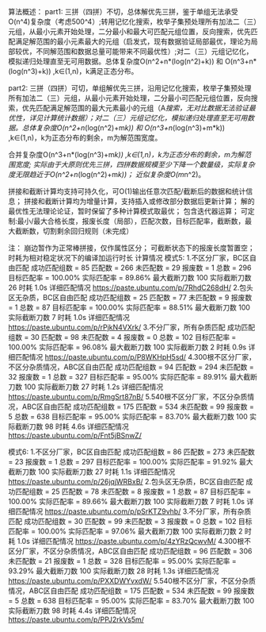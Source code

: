 算法概述：
part1:
三拼（四拼）不切，总体解优先三拼，鉴于单组无法承受O(n^4)复杂度（考虑500^4）;转用记忆化搜索，枚举子集预处理所有加法二（三）元组，从最小元素开始处理，二分最小和最大可匹配元组位置，反向搜索，优先匹配满足解范围的最小元素最大的元组（启发式，现有数据验证局部最优，理论为局部较优，不同解范围和数据总量可能带来不同最优性）;对二（三）元组记忆化，模拟递归处理直至无可用数据。总体复杂度O(n^2+n*(log(n^2)+k)) 和 O(n^3+n*(log(n^3)+k)) ,k∈(1,n)，k满足正态分布。

part2:
三拼（四拼）可切，单组解优先三拼，沿用记忆化搜索，枚举子集预处理所有加法二（三）元组，从最小元素开始处理，二分最小可匹配元组位置，反向搜索，优先匹配满足解范围的最大元素最小的元组（A*搜索，无对比数据无法验证最优性，详见计算统计数据）；对二（三）元组记忆化，模拟递归处理直至无可用数据。总体复杂度O(n^2+n*(log(n^2)+m*k)) 和 O(n^3+n*(log(n^3)+m*k)) ,k∈(1,n)，k为正态分布的剩余，m为解范围宽度。

合并复杂度O(n^3+n*(log(n^3)+m*k)) ,k∈(1,n)，k为正态分布的剩余，m为解范围宽度;
实际由于大原则优先三拼，四拼数据规模至少下降一个数量级，实际复杂度无限趋近于O(n^2+n*(log(n^2)+m*k))；
近似复杂度O(m*n^2)。

拼接和截断计算均支持可持久化，可O(1)输出任意次匹配/截断后的数据和统计信息；
拼接和截断计算均为增量计算，支持插入或修改部分数据后更新计算；
解的最优性无法理论论证，暂时保留了多种计算模式取最优；
包含迭代器运算；
可定制:最小/最大合格长度，报废长度（局部），匹配次数，目标匹配率，截断数，最大截断数，切割剩余回归规则（未完成）

注：	崩边暂作为正常棒拼接，仅作属性区分；
	可截断状态下的报废长度暂置空；
	时耗为相对稳定状况下的编译加运行时长
计算情况
模式5:
	1.不区分厂家，BC区自由匹配
		成功匹配组数 = 85
		匹配数 = 266
		未匹配数 = 29
		报废数 = 1
		总数 = 296
		目标匹配率 = 100.00%
		实际匹配率 = 89.86%
		最大截断刀数 100
		实际截断刀数 26
		时耗 1.0s
		详细匹配情况 https://paste.ubuntu.com/p/7RhdC268dH/
	2.包头区无杂质，BC区自由匹配
		成功匹配组数 = 25
		匹配数 = 77
		未匹配数 = 9
		报废数 = 1
		总数 = 87
		目标匹配率 = 100.00%
		实际匹配率 = 88.51%
		最大截断刀数 100
		实际截断刀数 7
		时耗 1.0s
		详细匹配情况 https://paste.ubuntu.com/p/rPjkN4VXrk/
	3.不分厂家，所有杂质匹配
		成功匹配组数 = 30
		匹配数 = 98
		未匹配数 = 4
		报废数 = 0
		总数 = 102
		目标匹配率 = 100.00%
		实际匹配率 = 96.08%
		最大截断刀数 100
		实际截断刀数 2
		时耗 0.9s
		详细匹配情况 https://paste.ubuntu.com/p/P8WKHpH5sd/
	4.300根不区分厂家，不区分杂质情况，ABC区自由匹配
		成功匹配组数 = 94
		匹配数 = 294
		未匹配数 = 32
		报废数 = 1
		总数 = 327
		目标匹配率 = 95.00%
		实际匹配率 = 89.91%
		最大截断刀数 100
		实际截断刀数 27
		时耗 1.2s
		详细匹配情况 https://paste.ubuntu.com/p/RmgSrt87nB/
	5.540根不区分厂家，不区分杂质情况，ABC区自由匹配
		成功匹配组数 = 175
		匹配数 = 534
		未匹配数 = 99
		报废数 = 5
		总数 = 638
		目标匹配率 = 95.00%
		实际匹配率 = 83.70%
		最大截断刀数 100
		实际截断刀数 98
		时耗 4.6s
		详细匹配情况 https://paste.ubuntu.com/p/Fnt5jBSnwZ/

模式6:
	1.不区分厂家，BC区自由匹配
		成功匹配组数 = 86
		匹配数 = 273
		未匹配数 = 23
		报废数 = 1
		总数 = 297
		目标匹配率 = 100.00%
		实际匹配率 = 91.92%
		最大截断刀数 100
		实际截断刀数 27
		时耗 1.1s
		详细匹配情况 https://paste.ubuntu.com/p/26jqjWRBxB/
	2.包头区无杂质，BC区自由匹配
		成功匹配组数 = 25
		匹配数 = 78
		未匹配数 = 8
		报废数 = 1
		总数 = 87
		目标匹配率 = 100.00%
		实际匹配率 = 89.66%
		最大截断刀数 100
		实际截断刀数 7
		时耗 1.0s
		详细匹配情况 https://paste.ubuntu.com/p/pSrKTZ9vhb/
	3.不分厂家，所有杂质匹配
		成功匹配组数 = 30
		匹配数 = 99
		未匹配数 = 3
		报废数 = 0
		总数 = 102
		目标匹配率 = 100.00%
		实际匹配率 = 97.06%
		最大截断刀数 100
		实际截断刀数 2
		时耗 1.0s
		详细匹配情况 https://paste.ubuntu.com/p/4zYRzQcwvM/
	4.300根不区分厂家，不区分杂质情况，ABC区自由匹配
		成功匹配组数 = 96
		匹配数 = 306
		未匹配数 = 21
		报废数 = 1
		总数 = 328
		目标匹配率 = 95.00%
		实际匹配率 = 93.29%
		最大截断刀数 100
		实际截断刀数 28
		时耗 1.3s
		详细匹配情况 https://paste.ubuntu.com/p/PXXDWYvxdW/
	5.540根不区分厂家，不区分杂质情况，ABC区自由匹配
		成功匹配组数 = 175
		匹配数 = 534
		未匹配数 = 99
		报废数 = 5
		总数 = 638
		目标匹配率 = 95.00%
		实际匹配率 = 83.70%
		最大截断刀数 100
		实际截断刀数 98
		时耗 4.4s
		详细匹配情况 https://paste.ubuntu.com/p/PPJ2rkVs5m/
